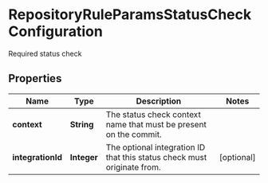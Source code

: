 

# RepositoryRuleParamsStatusCheckConfiguration

Required status check

## Properties

| Name | Type | Description | Notes |
|------------ | ------------- | ------------- | -------------|
|**context** | **String** | The status check context name that must be present on the commit. |  |
|**integrationId** | **Integer** | The optional integration ID that this status check must originate from. |  [optional] |




